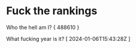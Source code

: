 # Fuck the rankings

Who the hell am I?
{ 488610 }

What fucking year is it?
[ 2024-01-06T15:43:28Z ]
